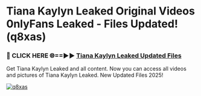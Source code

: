 # Tiana Kaylyn Leaked Original Videos 0nlyFans Leaked - Files Updated! (q8xas)

<h3>🔴 CLICK HERE 🌐==►► <a href="https://best4dudes.click/HH4t6V" rel="nofollow">Tiana Kaylyn Leaked Updated Files</a></h3>

Get Tiana Kaylyn Leaked and all content. Now you can access all videos and pictures of Tiana Kaylyn Leaked. New Updated Files 2025!

[![q8xas](https://github.com/user-attachments/assets/8c521d6e-e6e3-4a75-9320-d58ab9d79d5b)](https://best4dudes.click/HH4t6V)
